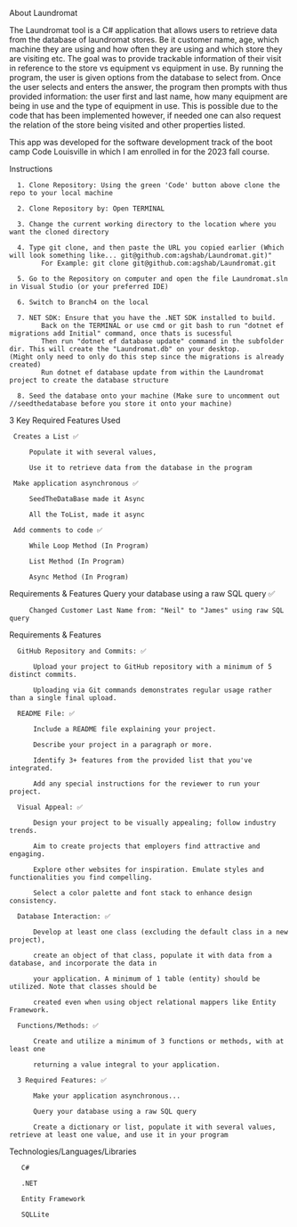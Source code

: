 About
Laundromat 

The Laundromat tool is a C# application that allows users to retrieve data from the database of laundromat stores. Be it customer name, age, which machine they are using and how often they are using and which store they are visiting etc. The goal was to provide trackable information of their visit in reference to the store vs equipment vs equipment in use. By running the program, the user is given options from the database to select from. Once the user selects and enters the answer, the program then prompts with thus provided information: the user first and last name, how many equipment are being in use and the type of equipment in use. This is possible due to the code that has been implemented however, if needed one can also request the relation of the store being visited and other properties listed.  


This app was developed for the software development track of the boot camp Code Louisville in which I am enrolled in for the 2023 fall course.


Instructions


      1. Clone Repository: Using the green 'Code' button above clone the repo to your local machine
      
      2. Clone Repository by: Open TERMINAL
      
      3. Change the current working directory to the location where you want the cloned directory
      
      4. Type git clone, and then paste the URL you copied earlier (Which will look something like... git@github.com:agshab/Laundromat.git)"
            For Example: git clone git@github.com:agshab/Laundromat.git
            
      5. Go to the Repository on computer and open the file Laundromat.sln in Visual Studio (or your preferred IDE)
      
      6. Switch to Branch4 on the local 

      7. NET SDK: Ensure that you have the .NET SDK installed to build. 
            Back on the TERMINAL or use cmd or git bash to run "dotnet ef migrations add Initial" command, once thats is sucessful
            Then run "dotnet ef database update" command in the subfolder dir. This will create the "Laundromat.db" on your desktop.                         (Might only need to only do this step since the migrations is already created)
            Run dotnet ef database update from within the Laundromat project to create the database structure
      
      8. Seed the database onto your machine (Make sure to uncomment out //seedthedatabase before you store it onto your machine)  

      
      


3 Key Required Features Used 


     Creates a List ✅
        
         Populate it with several values, 
          
         Use it to retrieve data from the database in the program  
      
     Make application asynchronous ✅
     
         SeedTheDataBase made it Async 
         
         All the ToList, made it async  

     Add comments to code ✅           
          
         While Loop Method (In Program)
            
         List Method (In Program) 

         Async Method (In Program) 
         
         

Requirements & Features  Query your database using a raw SQL query ✅           
          
         Changed Customer Last Name from: "Neil" to "James" using raw SQL query
         

Requirements & Features 

      GitHub Repository and Commits: ✅
   
          Upload your project to GitHub repository with a minimum of 5 distinct commits.
          
          Uploading via Git commands demonstrates regular usage rather than a single final upload.
       
      README File: ✅
   
          Include a README file explaining your project.
          
          Describe your project in a paragraph or more.
          
          Identify 3+ features from the provided list that you've integrated.
          
          Add any special instructions for the reviewer to run your project.
       
      Visual Appeal: ✅
   
          Design your project to be visually appealing; follow industry trends.
          
          Aim to create projects that employers find attractive and engaging.
          
          Explore other websites for inspiration. Emulate styles and functionalities you find compelling.
          
          Select a color palette and font stack to enhance design consistency.
          
      Database Interaction: ✅
   
          Develop at least one class (excluding the default class in a new project),
          
          create an object of that class, populate it with data from a database, and incorporate the data in
          
          your application. A minimum of 1 table (entity) should be utilized. Note that classes should be
          
          created even when using object relational mappers like Entity Framework.
       
      Functions/Methods: ✅
   
          Create and utilize a minimum of 3 functions or methods, with at least one
          
          returning a value integral to your application.
          
      3 Required Features: ✅
          
          Make your application asynchronous...
          
          Query your database using a raw SQL query 
          
          Create a dictionary or list, populate it with several values, retrieve at least one value, and use it in your program
          

Technologies/Languages/Libraries 

       C#
       
       .NET
       
       Entity Framework
       
       SQLLite
       
